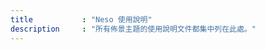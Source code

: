 ```yaml
---
title           : "Neso 使用說明"
description     : "所有佈景主題的使用說明文件都集中列在此處。"
---
```


<!-- Optional content -->
